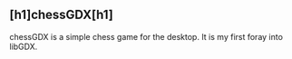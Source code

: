 [h1]chessGDX[h1]
---
chessGDX is a simple chess game for the desktop. It is my first foray into libGDX.
